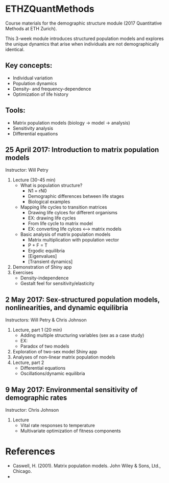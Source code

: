 # ETHZQuantMethods
Course materials for the demographic structure module (2017 Quantitative Methods at ETH Zurich).

This 3-week module introduces structured population models and explores the unique dynamics that arise when individuals are not demographically identical.

## Key concepts:
* Individual variation
* Population dynamics
* Density- and frequency-dependence
* Optimization of life history

## Tools:
* Matrix population models (biology -> model -> analysis)
* Sensitivity analysis
* Differential equations

## 25 April 2017: Introduction to matrix population models
Instructor: Will Petry

1. Lecture (30-45 min)
    * What is population structure?
        * N1 = rN0
        * Demographic differences between life stages
        * Biological examples
    * Mapping life cycles to transition matrices
        * Drawing life cylces for different organisms
        * EX: drawing life cycles
        * From life cycle to matrix model
        * EX: converting life cylces <--> matrix models
    * Basic analysis of matrix population models
        * Matrix multiplication with population vector
        * P + F = T
        * Ergodic equilibria
        * [Eigenvalues]
        * [Transient dynamics]
2. Demonstration of Shiny app
3. Exercises
    * Density-independence
    * Gestalt feel for sensitivity/elasticity

## 2 May 2017: Sex-structured population models, nonlinearities, and dynamic equilibria
Instructors: Will Petry & Chris Johnson

1. Lecture, part 1 (20 min)
    * Adding multiple structuring variables (sex as a case study)
    * EX: 
    * Paradox of two models
2. Exploration of two-sex model Shiny app
3. Analyses of non-linear matrix population models
4. Lecture, part 2
    * Differential equations
    * Oscillations/dynamic equilibria

## 9 May 2017: Environmental sensitivity of demographic rates
Instructor: Chris Johnson

1. Lecture
    * Vital rate responses to temperature
    * Multivariate optimization of fitness components

# References
* Caswell, H. (2001). Matrix population models. John Wiley & Sons, Ltd., Chicago.
* 
